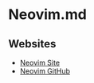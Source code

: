 # Neovim.md

## Websites
* [Neovim Site](https://neovim.io/)
* [Neovim GitHub](https://github.com/neovim/neovim)
